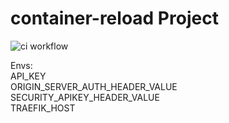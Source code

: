 # container-reload Project
![ci workflow](https://github.com/XFNeo/container-reload/actions/workflows/mainCI.yml/badge.svg)

Envs:  
API_KEY  
ORIGIN_SERVER_AUTH_HEADER_VALUE  
SECURITY_APIKEY_HEADER_VALUE  
TRAEFIK_HOST  